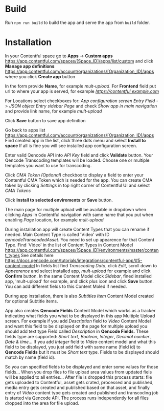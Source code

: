 # Build

Run `npm run build` to build the app and serve the app from `build` folder.

# Installation 

In your Contentful space go to **Apps** -> **Custom apps** https://app.contentful.com/spaces/[Space_ID]/apps/list/custom 
and click **Manage app definitions** https://app.contentful.com/account/organizations/[Organization_ID]/apps 
where you click **Create app** button

In the form provide **Name**, for example *mult-upload*. For **Frontend** field put url to where your app is served, 
for example *https://contentful.example.com*

For Locations select checkboxes for: 
*App configuration screen*
*Entry Field* -> *JSON object*
*Entry sidebar*
*Page* and check *Show app in main navigation* and provide link name, for example *mult-upload*

Click **Save** button to save app definition

Go back to apps list https://app.contentful.com/account/organizations/[Organization_ID]/apps Find created app in the list, click three dots menu and select **Install to space** If all is fine you will see installed app configuration screen.

Enter valid Qencode API into *API Key* field and click **Validate** button. Your Qencode Transcoding templates will be loaded. Choose one or multiple templates you want to use for transcoding.

Click *CMA Token (Optional)* checkbox to display a field to enter your Contentful CMA Token which is needed for the app. You can create CMA token by clicking *Settings* in top right corner of Contentful UI and select *CMA Tokens*

Click **Install to selected enviroments** or **Save** button. 

The main page for multiple upload will be available in dropdown when clicking *Apps* in Contentful navigation with same name that you put when enabling *Page* location, for example *mult-upload*

During installation app will create Content Types that you can rename if needed. Main Content Type is called 'Video' with ID *qencodeTranscodedAsset*. You need to set up apearence for that Content Type. Find 'Video' in the list of Content Types in Content Model https://app.contentful.com/spaces/[Space_ID]/environments/master/content_types See details here https://docs.qencode.com/tutorials/integrations/contentful-app/#5-content-model In fields list find *Transcoding Data*, click *Edit*, scroll down to *Appearence* and select installed app, *mult-upload* for example and click **Confirm** button. In the same Content Model click *Sidebar*, fined installed app, 'mult-upload' for example, and click plus icon and click **Save** button. You can add different fields to this Content Moled if needed.

During app installation, there is also *Subtitles Item* Content Model created for optional Subtitle items.

App also creates **Qencode Fields** Content Model which works as a tracker indicating what fields you what to be displayed in this app Multiple Upload screen. For example if you add *Description* field to *Video* Content Model and want this field to be displayed on the page for multiple upload you should add text type Field called *Description* in **Qencode Fields**. These fields type are supported: *Short text*, *Boolean*, *Integer*, *Decimal number*, *Date & time*... If you add *Integer* field to *Video* content model and what this field to be displayed, you just add field with same name (field id) to **Qencode Fields** but it must be *Short text* type. Fields to be displayed should match by name (field id).

So you can specified fields to be displayed and enter some values for those fields... When you drop files to file upload area values from updated fiels will be applied to all entries... After file is dropped this process starts: file gets uploaded to Contentful, asset gets crated, processed and published, media entry gets created and published based on that asset, and finally entry of *Video* content type gets created and published and transcoding job is started via Qencode API. The process runs independently for all files dropped into the area for file upload.